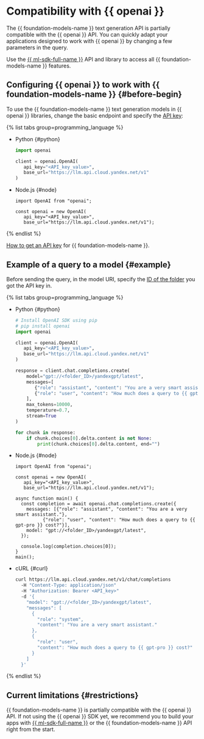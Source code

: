 # Compatibility with {{ openai }}

The {{ foundation-models-name }} text generation API is partially compatible with the {{ openai }} API. You can quickly adapt your applications designed to work with {{ openai }} by changing a few parameters in the query.

Use the [{{ ml-sdk-full-name }}](../sdk/index.md) API and library to access all {{ foundation-models-name }} features.

## Configuring {{ openai }} to work with {{ foundation-models-name }} {#before-begin}

To use the {{ foundation-models-name }} text generation models in {{ openai }} libraries, change the basic endpoint and specify the [API key](./yandexgpt/models.md):

{% list tabs group=programming_language %}

- Python {#python}

   ```python
   import openai

   client = openai.OpenAI(
      api_key="<API_key_value>",
      base_url="https://llm.api.cloud.yandex.net/v1"
   )
   ```

- Node.js {#node}

   ```node
   import OpenAI from "openai";

   const openai = new OpenAI(
      api_key="<API_key_value>",
      base_url="https://llm.api.cloud.yandex.net/v1");
   ```

{% endlist %}

[How to get an API key](../operations/get-api-key.md) for {{ foundation-models-name }}. 

## Example of a query to a model {#example}

Before sending the query, in the model URI, specify the [ID of the folder](../../resource-manager/operations/folder/get-id.md) you got the API key in.

{% list tabs group=programming_language %}


- Python {#python}

   ```python
   # Install OpenAI SDK using pip
   # pip install openai 
   import openai

   client = openai.OpenAI(
      api_key="<API_key_value>",
      base_url="https://llm.api.cloud.yandex.net/v1"
   )

   response = client.chat.completions.create(
       model="gpt://<folder_ID>/yandexgpt/latest",
       messages=[
          {"role": "assistant", "content": "You are a very smart assistant."},
          {"role": "user", "content": "How much does a query to {{ gpt-pro }} cost?"}
       ],
       max_tokens=10000,
       temperature=0.7,
       stream=True
   )

   for chunk in response:
       if chunk.choices[0].delta.content is not None:
           print(chunk.choices[0].delta.content, end="")
   ```

- Node.js {#node}

   ```node
   import OpenAI from "openai";

   const openai = new OpenAI(
      api_key="<API_key_value>",
      base_url="https://llm.api.cloud.yandex.net/v1");

   async function main() {
     const completion = await openai.chat.completions.create({
       messages: [{"role": "assistant", "content": "You are a very smart assistant."},
             {"role": "user", "content": "How much does a query to {{ gpt-pro }} cost?"}],
       model: "gpt://<folder_ID>/yandexgpt/latest",
     });

     console.log(completion.choices[0]);
   }
   main();
   ```

- cURL {#curl}

   ```bash
   curl https://llm.api.cloud.yandex.net/v1/chat/completions
     -H "Content-Type: application/json"
     -H "Authorization: Bearer <API_key>"
     -d '{
       "model": "gpt://<folder_ID>/yandexgpt/latest",
       "messages": [
         {
           "role": "system",
           "content": "You are a very smart assistant."
         },
         {
           "role": "user",
           "content": "How much does a query to {{ gpt-pro }} cost?"
         }
       ]
     }'
   ```

{% endlist %}


## Current limitations {#restrictions}

{{ foundation-models-name }} is partially compatible with the {{ openai }} API. If not using the {{ openai }} SDK yet, we recommend you to build your apps with [{{ ml-sdk-full-name }}](../sdk/index.md) or the {{ foundation-models-name }} API right from the start.
